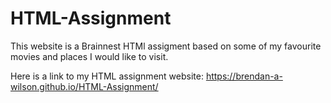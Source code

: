 # HTML-Assignment

This website is a Brainnest HTMl assigment based on some of my favourite movies and places I would like to visit.

Here is a link to my HTML assignment website: https://brendan-a-wilson.github.io/HTML-Assignment/
